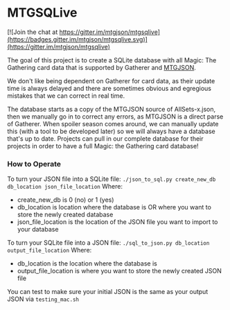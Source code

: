 # MTGSQLive

[![Join the chat at https://gitter.im/mtgjson/mtgsqlive](https://badges.gitter.im/mtgjson/mtgsqlive.svg)](https://gitter.im/mtgjson/mtgsqlive)

The goal of this project is to create a SQLite database with all Magic: The Gathering card data that is supported by Gatherer and [MTGJSON](https://mtgjson.com).

We don't like being dependent on Gatherer for card data, as their update time is always delayed and there are sometimes obvious and egregious mistakes that we can correct in real time.

The database starts as a copy of the MTGJSON source of AllSets-x.json, then we manually go in to correct any errors, as MTGJSON is a direct parse of Gatherer. When spoiler season comes around, we can manually update this (with a tool to be developed later) so we will always have a database that's up to date. Projects can pull in our complete database for their projects in order to have a full Magic: the Gathering card database!

### How to Operate

To turn your JSON file into a SQLite file:
`./json_to_sql.py create_new_db db_location json_file_location`
Where:
* create_new_db is 0 (no) or 1 (yes)
* db_location is location where the database is OR where you want to store the newly created database
* json_file_location is the location of the JSON file you want to import to your database

To turn your SQLite file into a JSON file:
`./sql_to_json.py db_location output_file_location`
Where:
* db_location is the location where the database is
* output_file_location is where you want to store the newly created JSON file

You can test to make sure your initial JSON is the same as your output JSON via `testing_mac.sh`